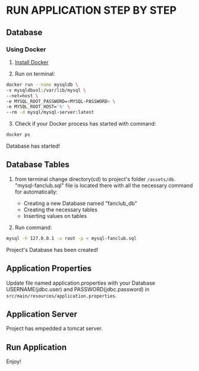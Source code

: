 # RUN APPLICATION STEP BY STEP
## Database
### Using Docker

 1. [Install Docker](https://docs.docker.com/get-docker/)

 2. Run on terminal:

```bash
docker run --name mysqldb \
-v mysqldbvol:/var/lib/mysql \
--net=host \
-e MYSQL_ROOT_PASSWORD=<MYSQL-PASSWORD> \
-e MYSQL_ROOT_HOST='%' \
--rm -d mysql/mysql-server:latest
```

3. Check if your Docker process has started with command:
```bash
docker ps
```
Database has started!


## Database Tables

1. from terminal change directory(cd) to project's folder ```/assets/db```. <br />
   "mysql-fanclub.sql" file is located there with all the necessary command for automatically: <br />
   * Creating a new Database named "fanclub_db"
   * Creating the necessary tables
   * Inserting  values on tables

3. Run command:
```bash
mysql -h 127.0.0.1 -u root -p < mysql-fanclub.sql
```

Project's Database has been created!

## Application Properties

Update file named application.properties with your Database USERNAME(jdbc.user) and PASSWORD(jdbc.password) in ``src/main/resources/application.properties``.



## Application Server

Project has empedded a tomcat server.


##  Run Application

Enjoy!
